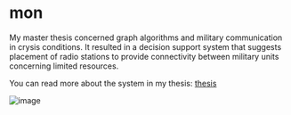 # mon
My master thesis concerned graph algorithms and military communication in crysis conditions. 
It resulted in a decision support system that suggests placement of radio stations to provide connectivity between military units concerning limited resources.

You can read more about the system in my thesis: [thesis](https://drive.google.com/file/d/11noi-NUafcCv0wUuh3n0Bt_OBC4_CIGU/view?usp=drive_link)

![image](https://github.com/michaladamcichy/mon/assets/33597927/fd8a1ad3-10b3-4b3c-bb12-ac8f64350b4d)

